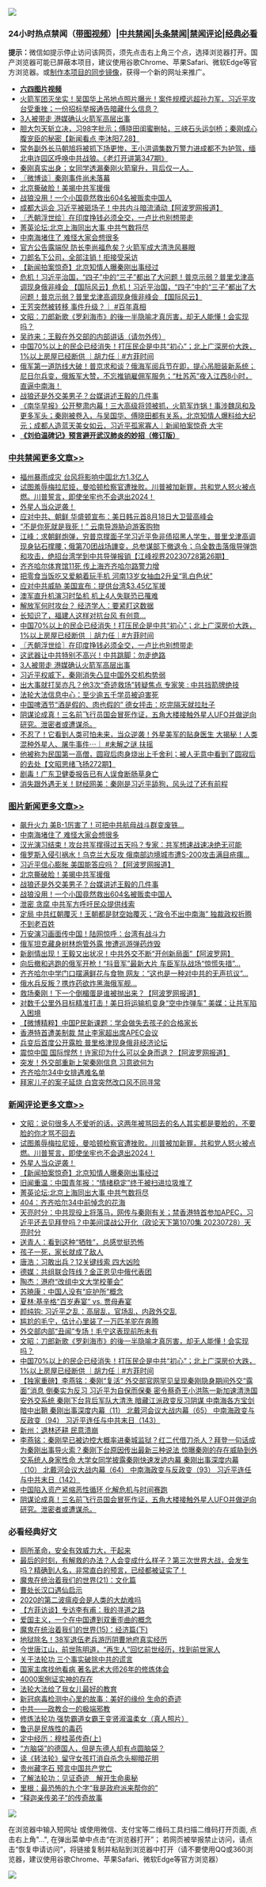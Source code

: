 ![](https://raw.githubusercontent.com/jsvpn/jsproxy/dev/64photo/fqnews-qr.jpg)

<div id="tt">
<h3>24小时热点禁闻（<a href="https://aaa.v2dns.tk/?QAjUl=BgRp5UNKRn&T5Vk=fPVH&Q59Ab=WxGE" target="_blank">带图视频</a>）|<a href="#%E4%B8%AD%E5%85%B1%E7%A6%81%E9%97%BB%E6%9B%B4%E5%A4%9A%E6%96%87%E7%AB%A0">中共禁闻</a>|<a href="#%E5%9B%BE%E7%89%87%E6%96%B0%E9%97%BB%E6%9B%B4%E5%A4%9A%E6%96%87%E7%AB%A0">头条禁闻</a>|<a href="#%E6%96%B0%E9%97%BB%E8%AF%84%E8%AE%BA%E6%9B%B4%E5%A4%9A%E6%96%87%E7%AB%A0">禁闻评论|<a href="#%E5%BF%85%E7%9C%8B%E7%BB%8F%E5%85%B8%E5%A5%BD%E6%96%87">经典必看</a></h3>
<div><b>提示：</b>微信如提示停止访问该网页，须先点击右上角三个点，选择浏览器打开。国产浏览器可能已屏蔽本项目，建议使用谷歌Chrome、苹果Safari、微软Edge等官方浏览器。或<a href="%E5%88%B6%E4%BD%9Cgit%E7%A6%81%E9%97%BB%E9%95%9C%E5%83%8F.md">制作本项目的同步镜像</a>，获得一个新的网址来推广。</div>
<ul>
<li><b><a href="http://d2.v2rss.gq/64.mp4" target="_blank">六四图片视频</a></b></li>
<li><a href="/sohnews/20230729/1913553.md">火箭军团灭坐实！吴国华上吊地点照片曝光！案件规模远超孙力军，习近平攻台受重挫；一份招标举报通告暗藏什么信息？</a></li>
<li><a href="/cbnews/20230729/1913541.md">3人被带走 港媒确认火箭军高层出事</a></li>
<li><a href="/sohnews/20230729/1913590.md">胆大包天斩立决，习98字批示；傅晓田闺蜜删帖，三峡石头运剑桥；秦刚成心腹宠臣的秘密【新闻看点 李沐阳7.28】</a></li>
<li><a href="/sohnews/20230729/1913755.md">常务副外长马朝旭将被抓下场更惨，王小洪调集数万警力进成都不为护驾，缅北电诈园区呼唤中共战狼。《老灯开讲第347期》</a></li>
<li><a href="/sohnews/20230729/1913691.md">秦刚真实出身；女同学透漏秦刚火箭窜升，背后仅一人。</a></li>
<li><a href="/ssgc/20230729/1913589.md">〖微博谈〗秦刚事件尚未落幕</a></li>
<li><a href="/topimagenews/20230729/1913604.md">北京撕破脸！美揭中共军援俄</a></li>
<li><a href="/topimagenews/20230729/1913539.md">战狼没用！一个小国竟然救出604名被贩卖中国人</a></li>
<li><a href="/cnnews/20230729/1913764.md">成都大运会 习近平被砸场子！中共内斗暗流涌动【阿波罗网报道】</a></li>
<li><a href="/cbnews/20230729/1913584.md">〖兲朝浮世绘〗在印度挣钱必须全交，一卢比也别想带走</a></li>
<li><a href="/comments/20230729/1913641.md">菁英论坛:北京上海同出大事 中共气数将尽</a></li>
<li><a href="/topimagenews/20230729/1913760.md">中南海堵住了 难怪大家会想很多</a></li>
<li><a href="/baitai/20230729/1913779.md">官方公告露端倪 防长李尚福危矣？火箭军成大清洗风暴眼</a></li>
<li><a href="/yule/20230729/1913623.md">刀郎名下公司，全部注销！拒接受采访</a></li>
<li><a href="/comments/20230729/1913745.md">【新闻拍案惊奇】北京知情人曝秦刚出事经过</a></li>
<li><a href="/baitai/20230729/1913724.md">危机！习近平治国，“四子”中的“三子”都出了大问题！普京示弱？普里戈津高调现身俄非峰会 【国际风云】危机！习近平治国，“四子”中的“三子”都出了大问题！普京示弱？普里戈津高调现身俄非峰会 【国际风云】</a></li>
<li><a href="/sohnews/20230729/1913777.md">王芳突然被转移 事件升级？｜ #百年真相</a></li>
<li><a href="/comments/20230729/1913602.md">文昭：刀郎新歌《罗刹海市》的後一半隐喻才真厉害，却无人能懂！会实现吗？</a></li>
<li><a href="/headline/20230729/1913818.md">吴祚来：王毅在外交部的内部讲话（请勿外传）</a></li>
<li><a href="/comments/20230729/1913599.md">中国70%以上的民企已经消失！打压民企是中共“初心”；北上广深房价大跌，1%以上房屋已经断供 ｜胡力任｜#方菲时间</a></li>
<li><a href="/sohnews/20230729/1913647.md">俄军第一道防线大破！普京求和谈？俄海军阅兵节在即，提心吊胆装新系统；尼日尔兵变，俄叛军大赞，不忘推销雇佣军服务；“杜苏芮”夜入江西8小时，直逼中南海！</a></li>
<li><a href="/topimagenews/20230729/1913551.md">战狼还是外交美男子？台媒讲述王毅的几件事</a></li>
<li><a href="/sohnews/20230729/1913704.md">《南华早报》公开整肃内幕！三大高级将领被抓，火箭军炸锅！事涉魏凤和及更多军头；秦刚被卷入，与吴国华、傅晓田都有关系，北京知情人爆料给大纪元；成都人造蓝天美女如云，习近平孤家寡人｜新闻拍案惊奇 大宇</a></li>
<li><b><a href="/comments/20200207/1272816.md" target="_blank">《刘伯温碑记》预言避开武汉肺炎的妙招（修订版）</a></b></li>
</ul>
</div>

<div class="catlist">
<h3><a href="/cbnews/" target="_blank">中共禁闻</a><span><a href="/cbnews/" target="_blank" rel="nofollow">更多文章>></a></span></h3>
<ul>
<li><a href="/cbnews/20230729/1913827.md" target="_blank">福州暴雨成灾 台风将影响中国北方1.3亿人</a></li>
<li><a href="/comments/20230729/1913809.md" target="_blank">试图羞辱梅拉尼娅，曼哈顿检察官遭挫败。川普被加新罪，共和党人怒火被点燃。川普誓言，即使坐牢也不会退出2024！</a></li>
<li><a href="/comments/20230729/1913802.md" target="_blank">外星人当众逆袭！</a></li>
<li><a href="/cbnews/20230729/1913783.md" target="_blank">应对中共、朝鲜 华盛顿宣布：美日韩元首8月18日大卫营高峰会</a></li>
<li><a href="/cbnews/20230729/1913715.md" target="_blank">“不是你死就是我死！” 云南导游胁迫游客购物</a></li>
<li><a href="/cbnews/20230729/1913672.md" target="_blank">江峰：求朝鲜炮弹，穷普京撑面子学习近平免非债招黑人学生，普里戈津高调现身钻石撑腰；俄第70团战场譁变，总参谋部下撤退令；乌全数击落俄导弹饱和攻击，绝招台湾学到中共导弹报销【江峰视界20230728第26期】</a></li>
<li><a href="/cbnews/20230729/1913656.md" target="_blank">齐齐哈尔体育馆11死 传上海齐齐哈尔路警力增</a></li>
<li><a href="/cbnews/20230729/1913655.md" target="_blank">把零食当饭吃又爱躺着玩手机 河南13岁女抽血2升呈“乳白色状”</a></li>
<li><a href="/cbnews/20230729/1913628.md" target="_blank">应对中共威胁 美国宣布：提供台湾$3.45亿军援</a></li>
<li><a href="/cbnews/20230729/1913627.md" target="_blank">澳军直升机演习时坠机 机上4人失联恐已罹难</a></li>
<li><a href="/cbnews/20230729/1913606.md" target="_blank">解放军何时攻台？ 经济学人：要紧盯这数据</a></li>
<li><a href="/cbnews/20230729/1913605.md" target="_blank">长知识了，福建人这样对抗台风 有创意&#8230;</a></li>
<li><a href="/comments/20230729/1913599.md" target="_blank">中国70%以上的民企已经消失！打压民企是中共“初心”；北上广深房价大跌，1%以上房屋已经断供 ｜胡力任｜#方菲时间</a></li>
<li><a href="/cbnews/20230729/1913584.md" target="_blank">〖兲朝浮世绘〗在印度挣钱必须全交，一卢比也别想带走</a></li>
<li><a href="/cbnews/20230729/1913542.md" target="_blank">这武器让中共特别不高兴！中共跳脚：勿走绝路</a></li>
<li><a href="/cbnews/20230729/1913541.md" target="_blank">3人被带走 港媒确认火箭军高层出事</a></li>
<li><a href="/cbnews/20230729/1913540.md" target="_blank">习近平权威下，秦刚消失凸显中国外交机构势弱</a></li>
<li><a href="/cbnews/20230729/1913519.md" target="_blank">出大事就打吴亦凡？他3次“奇迹救场”转疑焦点 专家笑 : 中共挡箭牌绝技</a></li>
<li><a href="/cbnews/20230728/1913471.md" target="_blank">法轮大法信息中心：至少逾五千学员被迫害死</a></li>
<li><a href="/cbnews/20230728/1913410.md" target="_blank">中国啤酒节“酒是假的、肉也假的” 德女抨击：吃完隔天就拉肚子</a></li>
<li><a href="/comments/20230728/1913406.md" target="_blank">阴谋论成真！三名前飞行员国会冒死作证，五角大楼接触外星人UFO并做逆向研究。泄密者或遭谋杀。</a></li>
<li><a href="/comments/20230728/1913347.md" target="_blank">不忍了！它看到人类可怕未来，当众逆袭！外星美军的贴身医生 大揭秘！人类混种外星人、屠牛事件⋯｜ #未解之谜 扶摇</a></li>
<li><a href="/cbnews/20230728/1913180.md" target="_blank">他被称为民国第一高僧，圆寂后肉身烧出上千舍利；被人无意中看到了圆寂后的去处【文昭思绪飞扬272期】</a></li>
<li><a href="/cbnews/20230728/1913301.md" target="_blank">剧毒！广东卫健委报告已有人误食断肠草身亡</a></li>
<li><a href="/cbnews/20230728/1913292.md" target="_blank">消失跟外遇无关！财经网美：秦刚是习近平舔狗，风头过了还有前程</a></li>

</ul>
</div>
<div class="catlist">
<h3><a href="/topimagenews/" target="_blank">图片新闻</a><span><a href="/topimagenews/" target="_blank" rel="nofollow">更多文章>></a></span></h3>
<ul>
<li><a href="/topimagenews/20230729/1913774.md" target="_blank">飙升火力 美B-1厉害了！可把中共航母战斗群变废铁…</a></li>
<li><a href="/topimagenews/20230729/1913760.md" target="_blank">中南海堵住了 难怪大家会想很多</a></li>
<li><a href="/topimagenews/20230729/1913734.md" target="_blank">汉光演习结束！攻台共军撑得过五天吗？专家：共军想速战速决绝无可能</a></li>
<li><a href="/topimagenews/20230729/1913703.md" target="_blank">俄罗斯入侵引祸水！乌克兰大反攻 俄南部边境城市遭S-200攻击满目疮痍…</a></li>
<li><a href="/topimagenews/20230729/1913673.md" target="_blank">习近平信心膨胀 美国能答应吗？【阿波罗网报道】</a></li>
<li><a href="/topimagenews/20230729/1913604.md" target="_blank">北京撕破脸！美揭中共军援俄</a></li>
<li><a href="/topimagenews/20230729/1913551.md" target="_blank">战狼还是外交美男子？台媒讲述王毅的几件事</a></li>
<li><a href="/topimagenews/20230729/1913539.md" target="_blank">战狼没用！一个小国竟然救出604名被贩卖中国人</a></li>
<li><a href="/topimagenews/20230729/1913538.md" target="_blank">泄密 贪腐 中共军方呼吁民众提供线索</a></li>
<li><a href="/topimagenews/20230728/1913399.md" target="_blank">定局 中共红朝覆灭！王朝都是财空始覆灭；“政令不出中南海” 独裁政权折腾不到老百姓</a></li>
<li><a href="/topimagenews/20230728/1913395.md" target="_blank">万安演习画面传中国！陆网惊呼：台湾有战斗力</a></li>
<li><a href="/topimagenews/20230728/1913356.md" target="_blank">俄军坦克藏身树林炮管外露 惨遭巡游弹药炸毁</a></li>
<li><a href="/topimagenews/20230728/1913336.md" target="_blank">新剧情出现！王毅又出状况！中共外交不断“开创新局面”【阿波罗网】</a></li>
<li><a href="/topimagenews/20230728/1913306.md" target="_blank">向后撤和逃跑的俄军开枪！“抖音军”最新大片 车臣军队战场“惊慌失措”…</a></li>
<li><a href="/topimagenews/20230728/1913291.md" target="_blank">齐齐哈尔中学门口摆满鲜花与食物 网友：“这也是一种对中共的无声抗议”…</a></li>
<li><a href="/topimagenews/20230728/1913280.md" target="_blank">俄水兵反叛？携炸药欲炸黑海俄军舰…</a></li>
<li><a href="/topimagenews/20230728/1913279.md" target="_blank">救场秦刚！下一个倒楣蛋是谁被抛出来？【阿波罗网报道】</a></li>
<li><a href="/topimagenews/20230728/1913278.md" target="_blank">对数千公里外目标精准打击！美日将运输机变身“空中炸弹车” 美媒：让共军陷入困境</a></li>
<li><a href="/topimagenews/20230728/1913265.md" target="_blank">【微博精粹】中国P民新课题：学会做失去孩子的合格家长</a></li>
<li><a href="/topimagenews/20230728/1913251.md" target="_blank">香港特首遭美制裁 禁止李家超出席APEC会议</a></li>
<li><a href="/topimagenews/20230728/1913241.md" target="_blank">兵变后首度公开露脸 普里格津现身俄非经济论坛</a></li>
<li><a href="/topimagenews/20230728/1913240.md" target="_blank">震惊中国 国际悍然！许家印为什么可以全身而退？【阿波罗网报道】</a></li>
<li><a href="/topimagenews/20230728/1913225.md" target="_blank">突发！外交部重新上架秦刚信息 习意欲何为</a></li>
<li><a href="/topimagenews/20230728/1913224.md" target="_blank">齐齐哈尔34中女排遇难名单</a></li>
<li><a href="/topimagenews/20230728/1913199.md" target="_blank">拜家儿子的案子延烧 白宫突然改口风不同寻常</a></li>

</ul>
</div>
<div class="catlist">
<h3><a href="/comments/" target="_blank">新闻评论</a><span><a href="/comments/" target="_blank" rel="nofollow">更多文章>></a></span></h3>
<ul>
<li><a href="/comments/20230729/1913817.md" target="_blank">文昭：说句很多人不爱听的话，这两年被骂回去的名人其实都是要脸的，不要脸的你才骂不回去</a></li>
<li><a href="/comments/20230729/1913809.md" target="_blank">试图羞辱梅拉尼娅，曼哈顿检察官遭挫败。川普被加新罪，共和党人怒火被点燃。川普誓言，即使坐牢也不会退出2024！</a></li>
<li><a href="/comments/20230729/1913802.md" target="_blank">外星人当众逆袭！</a></li>
<li><a href="/comments/20230729/1913745.md" target="_blank">【新闻拍案惊奇】北京知情人曝秦刚出事经过</a></li>
<li><a href="/comments/20230729/1913688.md" target="_blank">旧闻重温：中国青年报：“情绪稳定”终于被扫进垃圾堆了</a></li>
<li><a href="/comments/20230729/1913641.md" target="_blank">菁英论坛:北京上海同出大事 中共气数将尽</a></li>
<li><a href="/comments/20230729/1913640.md" target="_blank">404：齐齐哈尔34中前悼念的花海</a></li>
<li><a href="/comments/20230729/1913639.md" target="_blank">天亮时分：中共现役上将落马，网传与秦刚有关；禁香港特首参加APEC，习近平还去见拜登吗？中美间谍战公开化（政论天下第1070集 20230728）天亮时分</a></li>
<li><a href="/comments/20230729/1913634.md" target="_blank">送青人：看到这种“牺牲”，总感觉挺恐怖</a></li>
<li><a href="/comments/20230729/1913633.md" target="_blank">孩子一死，家长就成了敌人</a></li>
<li><a href="/comments/20230729/1913632.md" target="_blank">唐浩：习敢出兵？12关键线索 四大凶险</a></li>
<li><a href="/comments/20230729/1913631.md" target="_blank">德媒：共组联合阵线？金正恩见中俄代表团</a></li>
<li><a href="/comments/20230729/1913614.md" target="_blank">陶杰：港府“改组中文大学校董会”</a></li>
<li><a href="/comments/20230729/1913613.md" target="_blank">苏暁康：中国人没有“庇护所”概念</a></li>
<li><a href="/comments/20230729/1913612.md" target="_blank">夏林:基辛格“百岁寿宴” vs. 贾母寿宴</a></li>
<li><a href="/comments/20230729/1913611.md" target="_blank">颜纯钩: 习近平之乱：高层乱，官场乱，内政外交乱</a></li>
<li><a href="/comments/20230729/1913610.md" target="_blank">尴尬的毛宁，估计心里装了一万匹羊驼在奔腾</a></li>
<li><a href="/comments/20230729/1913609.md" target="_blank">外交部内部“丑闻”专场！毛宁这表现前所未有</a></li>
<li><a href="/comments/20230729/1913602.md" target="_blank">文昭：刀郎新歌《罗刹海市》的後一半隐喻才真厉害，却无人能懂！会实现吗？</a></li>
<li><a href="/comments/20230729/1913599.md" target="_blank">中国70%以上的民企已经消失！打压民企是中共“初心”；北上广深房价大跌，1%以上房屋已经断供 ｜胡力任｜#方菲时间</a></li>
<li><a href="/comments/20230729/1913592.md" target="_blank">【独家重磅】李燕铭：秦刚“复活” 外交部官网罕见呈现秦刚隐身期间外交“露面”消息 倒秦实为反习 习近平为自保而保秦 密令蔡奇王小洪陈一新加速清洗国安外交系统 秦刚下台背后军队大清洗 暗藏江派政变反习阴谋 中南海各方宝剑暗中出鞘 秦刚出事深度内幕（11） 北戴河会议大战内幕（65） 中南海政变与反政变（94） 习近平连任与中共末日（143）</a></li>
<li><a href="/comments/20230729/1913572.md" target="_blank">新州：退林还耕 民意溃崩</a></li>
<li><a href="/comments/20230729/1913499.md" target="_blank">李燕铭：秦刚早已被边控大概率进秦城监狱？红二代借刀杀人？拜登一句话成为秦刚出事导火索？秦刚下台原因传出最新三种说法 惊曝秦刚的存在威胁到外交系统人身家性命 大学女同学披露秦刚快速发迹内幕 秦刚出事深度内幕（10） 北戴河会议大战内幕（64） 中南海政变与反政变（93） 习近平连任与中共末日（142）</a></li>
<li><a href="/comments/20230728/1913454.md" target="_blank">中国陷入资产紧缩恶性循环 化解危机与时间赛跑</a></li>
<li><a href="/comments/20230728/1913406.md" target="_blank">阴谋论成真！三名前飞行员国会冒死作证，五角大楼接触外星人UFO并做逆向研究。泄密者或遭谋杀。</a></li>

</ul>
</div>

<div class="catlist">
<h3>必看经典好文</h3>
<ul>
<li><a href="/comments/20220605/1742040.md" target="_blank">厕所革命，安全有效威力大，干起来</a></li>
<li><a href="/comments/20221021/1800167.md" target="_blank">最后的时刻，有解救的办法？人会变成什么样子？第三次世界大战，会发生吗？精确到人名，非常直白的预言，已经都被证实了！</a></li>
<li><a href="/comments/20180802/980476.md" target="_blank">魔鬼在统治着我们的世界(21)：文化篇</a></li>
<li><a href="/comments/20230417/1873184.md" target="_blank">曹处长汉口遇仙启示</a></li>
<li><a href="/comments/20200712/1359432.md" target="_blank">2020的第二波瘟疫会是人类的大劫难吗</a></li>
<li><a href="/comments/20210804/1600181.md" target="_blank">【方菲访谈】专访李有甫：我的寻道之路</a></li>
<li><a href="/comments/20210802/1598599.md" target="_blank">爱国主义，一个在中国遭到双重歪曲的概念</a></li>
<li><a href="/topimagenews/20180610/955499.md" target="_blank">魔鬼在统治着我们的世界(15)：经济篇(下)</a></li>
<li><a href="/cbnews/20200531/1337381.md" target="_blank">地狱除名！38军退伍老兵游历阴曹地府真实经历</a></li>
<li><a href="/funmedia/20210321/1509617.md" target="_blank">今世唐江山，前世陈明道，“再生人”回忆前世经历，找到前世家人</a></li>
<li><a href="/cbnews/20200703/1354907.md" target="_blank">关于法轮功 三个事实破除中共的谎言</a></li>
<li><a href="/cbnews/20220514/1732764.md" target="_blank">国家主席找他看病 著名武术大师26年的修炼体会</a></li>
<li><a href="/lifebaike/20201113/1430218.md" target="_blank">4000案例证实神的存在</a></li>
<li><a href="/cbnews/20200516/1329218.md" target="_blank">法轮大法给了我女儿最好的教育</a></li>
<li><a href="/cbnews/20210421/1530674.md" target="_blank">新冠病毒检测中心里的故事：美好的缘份 生命的奇迹</a></li>
<li><a href="/comments/20220331/1712636.md" target="_blank">中共——政教合一的极端邪教</a></li>
<li><a href="/cbnews/20211127/1658400.md" target="_blank">修炼法轮功 强势霸道女霸王变贤淑温柔女（真人照片）</a></li>
<li><a href="/lishi/20130311/666695.md" target="_blank">鲁迅是民族性的毒药</a></li>
<li><a href="/tculture/xiulian/20151104/467495.md" target="_blank">定中经历：穆桂英传奇(上)</a></li>
<li><a href="/comments/20220129/1685716.md" target="_blank">“方脑袋”的德国人，但是东德人却有点圆脑袋？</a></li>
<li><a href="/comments/20190512/1127015.md" target="_blank">读《转法轮》留守女孩打消自杀念头柳暗花明</a></li>
<li><a href="/comments/20210226/1494382.md" target="_blank">贵州藏字石 预言中国共产党亡</a></li>
<li><a href="/comments/20200307/1289968.md" target="_blank">了解法轮功：见证奇迹　解开生命奥秘</a></li>
<li><a href="/lifebaike/20210115/1468011.md" target="_blank">里根：最恐怖的九个字“我是政府派来帮你的”</a></li>
<li><a href="/tculture/20121214/86862.md" target="_blank">“释迦亲传弟子”的传奇故事</a></li>

</ul>
</div>

![](https://raw.githubusercontent.com/jsvpn/jsproxy/dev/64photo/fqnews-qr.jpg)

在浏览器中输入短网址 或使用微信、支付宝等二维码工具扫描二维码打开页面, 点击右上角"...", 在弹出菜单中点击“在浏览器打开”； 若网页被举报禁止访问，请点击“恢复申请访问”，将链接复制并粘贴到浏览器中打开（请不要使用QQ或360浏览器，建议使用谷歌Chrome、苹果Safari、微软Edge等官方浏览器）

![](https://raw.githubusercontent.com/jsvpn/jsproxy/dev/64photo/wx.jpg)
